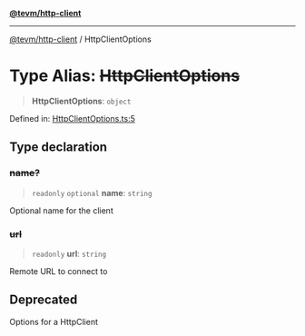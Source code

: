 [**@tevm/http-client**](../README.md)

***

[@tevm/http-client](../globals.md) / HttpClientOptions

# Type Alias: ~~HttpClientOptions~~

> **HttpClientOptions**: `object`

Defined in: [HttpClientOptions.ts:5](https://github.com/evmts/tevm-monorepo/blob/main/packages/http-client/src/HttpClientOptions.ts#L5)

## Type declaration

### ~~name?~~

> `readonly` `optional` **name**: `string`

Optional name for the client

### ~~url~~

> `readonly` **url**: `string`

Remote URL to connect to

## Deprecated

Options for a HttpClient
